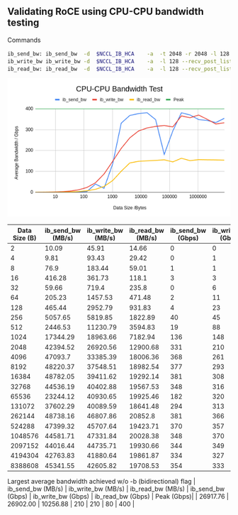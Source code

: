 ## Validating RoCE using CPU-CPU bandwidth testing 

Commands


```bash
ib_send_bw:	ib_send_bw	-d 	$NCCL_IB_HCA	-a	-t 2048	-r 2048 -l 128 --recv_post_list=128 -b -m 4096 -n 64000				
ib_write_bw	ib_write_bw	-d 	$NCCL_IB_HCA	-a	-l 128 --recv_post_list=128 -b -m 4096 -n 64000				
ib_read_bw:	ib_read_bw	-d 	$NCCL_IB_HCA	-a	-l 128 --recv_post_list=128 -b -m 4096 -n 64000								
```


![Local Image](./perftest_results.png)



| Data Size (B) | ib_send_bw (MB/s) | ib_write_bw (MB/s) | ib_read_bw (MB/s) | ib_send_bw (Gbps) | ib_write_bw (Gbps) | ib_read_bw (Gbps) | Peak (Gbps)|
|--------------|------------------|-------------------|------------------|------------------|-------------------|------------------|------|
| 2           | 10.09            | 45.91             | 14.66            | 0                | 0                 | 0                | 400  |
| 4           | 9.81             | 93.43             | 29.42            | 0                | 1                 | 0                | 400  |
| 8           | 76.9             | 183.44            | 59.01            | 1                | 1                 | 0                | 400  |
| 16          | 416.28           | 361.73            | 118.1            | 3                | 3                 | 1                | 400  |
| 32          | 59.66            | 719.4             | 235.8            | 0                | 6                 | 2                | 400  |
| 64          | 205.23           | 1457.53           | 471.48           | 2                | 11                | 4                | 400  |
| 128         | 465.44           | 2952.79           | 931.83           | 4                | 23                | 7                | 400  |
| 256         | 5057.65          | 5819.85           | 1822.89          | 40               | 45                | 14               | 400  |
| 512         | 2446.53          | 11230.79          | 3594.83          | 19               | 88                | 28               | 400  |
| 1024        | 17344.29         | 18963.66          | 7182.94          | 136              | 148               | 56               | 400  |
| 2048        | 42394.52         | 26920.56          | 12900.68         | 331              | 210               | 101              | 400  |
| 4096        | 47093.7          | 33385.39          | 18006.36         | 368              | 261               | 141              | 400  |
| 8192        | 48220.37         | 37548.51          | 18982.54         | 377              | 293               | 148              | 400  |
| 16384       | 48782.05         | 39411.62          | 19292.14         | 381              | 308               | 151              | 400  |
| 32768       | 44536.19         | 40402.88          | 19567.53         | 348              | 316               | 153              | 400  |
| 65536       | 23244.12         | 40930.65          | 19925.46         | 182              | 320               | 156              | 400  |
| 131072      | 37602.29         | 40089.59          | 18641.48         | 294              | 313               | 146              | 400  |
| 262144      | 48738.16         | 46807.86          | 20852.8          | 381              | 366               | 163              | 400  |
| 524288      | 47399.32         | 45707.64          | 19423.71         | 370              | 357               | 152              | 400  |
| 1048576     | 44581.71         | 47331.84          | 20028.38         | 348              | 370               | 156              | 400  |
| 2097152     | 44016.44         | 44735.71          | 19930.66         | 344              | 349               | 156              | 400  |
| 4194304     | 42763.83         | 41880.64          | 19861.87         | 334              | 327               | 155              | 400  |
| 8388608     | 45341.55         | 42605.82          | 19708.53         | 354              | 333               | 154              | 400  |


 Largest average bandwidth achieved w/o -b (bidirectional) flag 
| ib_send_bw (MB/s) | ib_write_bw (MB/s) | ib_read_bw (MB/s) | ib_send_bw (Gbps) | ib_write_bw (Gbps) | ib_read_bw (Gbps) | Peak (Gbps)|
| 26917.76         | 26902.00          | 10256.88         | 210              | 210               | 80               | 400  |


